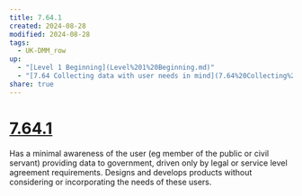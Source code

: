 ```yaml
---
title: 7.64.1
created: 2024-08-28
modified: 2024-08-28
tags:
  - UK-DMM_row
up:
  - "[Level 1 Beginning](Level%201%20Beginning.md)"
  - "[7.64 Collecting data with user needs in mind](7.64%20Collecting%20data%20with%20user%20needs%20in%20mind.md)"
share: true
---
```

# [7.64.1](7.64.1.md)

Has a minimal awareness of the user (eg member of the public or civil servant) providing data to government, driven only by legal or service level agreement requirements. Designs and develops products without considering or incorporating the needs of these users.
